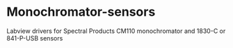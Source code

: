 # Monochromator-sensors
Labview drivers for Spectral Products CM110 monochromator and 1830-C or 841-P-USB sensors
